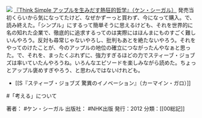 
[![](https://images-fe.ssl-images-amazon.com/images/I/41sZ0NeG5jL._SL160_.jpg)](http://www.amazon.co.jp/exec/obidos/ASIN/4140815450/choiyaki81-22/ref=nosim)
[『Think Simple アップルを生みだす熱狂的哲学』（ケン・シーガル）](http://www.amazon.co.jp/exec/obidos/ASIN/4140815450/choiyaki81-22/ref=nosim)
発売当初くらいから気になってたけど、なぜかずーっと買わず、今になって購入。で、読み終えた。「シンプル」にするって簡単そうに思えるけども、それを世界的に名の知れた企業で、徹底的に追求するってのは実際にはほんまにものすごく難しいんやろう。反対も尋常じゃないやろし、批判もあとを絶たないやろう。それをやってのけたことが、今のアップルの地位の確立につながったんやなぁと思った。で、それを、まったくぶれずに、強力すぎるほどの力でスティーブ・ジョブズは率いていたんやろうね。いろんなエピソードを楽しみながら読めた。ちょっとアップル褒めすぎやろう、と思わんではないけれども。

- [[S『スティーブ・ジョブズ 驚異のイノベーション』（カーマイン・ガロ）]]

#「考える」について 

著者： #ケン・シーガル 
出版社： #NHK出版
発行：2012 
分類：[[00総記]]